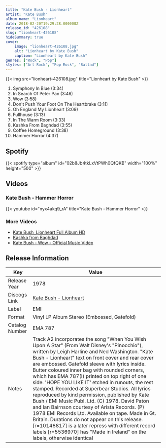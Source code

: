 ```yaml
---
title: "Kate Bush - Lionheart"
artist: "Kate Bush"
album_name: "Lionheart"
date: 2018-02-20T19:29:28.000000Z
release_id: "426108"
slug: "lionheart-426108"
hideSummary: true
cover:
    image: "lionheart-426108.jpg"
    alt: "Lionheart by Kate Bush"
    caption: "Lionheart by Kate Bush"
genres: ["Rock", "Pop"]
styles: ["Art Rock", "Pop Rock", "Ballad"]
---
```


{{< img src="lionheart-426108.jpg" title="Lionheart by Kate Bush" >}}

<!-- section break -->

1. Symphony In Blue (3:34)
2. In Search Of Peter Pan (3:46)
3. Wow (3:58)
4. Don't Push Your Foot On The Heartbrake (3:11)
5. Oh England My Lionheart (3:09)
6. Fullhouse (3:13)
7. In The Warm Room (3:33)
8. Kashka From Baghdad (3:55)
9. Coffee Homeground (3:38)
10. Hammer Horror (4:37)

<!-- section break -->


## Spotify
{{< spotify type="album" id="02b8Jb4tkLxVtPWh0QfQKB" width="100%" height="500" >}}



## Videos
### Kate Bush - Hammer Horror
{{< youtube id="nyx4akq9_rA" title="Kate Bush - Hammer Horror" >}}<br>

### More Videos

- [Kate Bush ‎ Liоnheаrt  Full Album HD](https://www.youtube.com/watch?v=XZm8ciAdPcc)
- [Kashka from Baghdad](https://www.youtube.com/watch?v=ZsUQIMGIVrM)
- [Kate Bush - Wow - Official Music Video](https://www.youtube.com/watch?v=ZyuxXWxKSTg)


## Release Information
|  Key           | Value                                                |
| ---------------| ---------------------------------------------------- |
| Release Year   | 1978                                   |
| Discogs Link   | [Kate Bush - Lionheart](https://www.discogs.com/release/426108-Kate-Bush-Lionheart) |
| Label          | EMI |
| Format         | Vinyl LP Album Stereo (Embossed, Gatefold) |
| Catalog Number | EMA 787 |
| Notes | Track A2 incorporates the song "When You Wish Upon A Star" (From Walt Disney's "Pinocchio"), written by Leigh Harline and Ned Washington.  "Kate Bush - Lionheart" text on front cover and rear cover are embossed. Gatefold sleeve with lyrics inside. Butter coloured inner bag with rounded corners, which has EMA 787(I) printed on top right of one side. 'HOPE YOU LIKE IT' etched in runouts, the rest stamped. Recorded at Superbear Studios. All lyrics reproduced by kind permission, published by Kate Bush / EMI Music Publ. Ltd. (C) 1978. David Paton and Ian Bairnson courtesy of Arista Records. (P) 1978 EMI Records Ltd. Available on tape.  Made in Gt. Britain.  Durations do not appear on this release.  [r=10148817] is a later repress with different record labels [r=5536970] has "Made in Ireland" on the labels, otherwise identical |